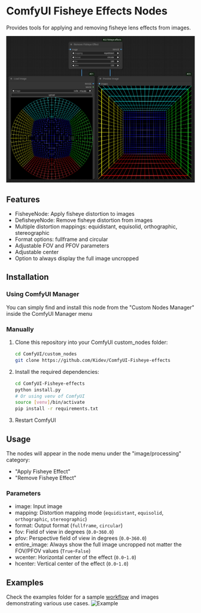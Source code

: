 # ComfyUI Fisheye Effects Nodes

Provides tools for applying and removing fisheye lens effects from images.

![Example](examples/CircularGrid.png)

## Features

- FisheyeNode: Apply fisheye distortion to images
- DefisheyeNode: Remove fisheye distortion from images
- Multiple distortion mappings: equidistant, equisolid, orthographic, stereographic
- Format options: fullframe and circular
- Adjustable FOV and PFOV parameters
- Adjustable center
- Option to always display the full image uncropped

## Installation

### Using ComfyUI Manager
You can simply find and install this node from the "Custom Nodes Manager" inside the ComfyUI Manager menu

### Manually
1. Clone this repository into your ComfyUI custom_nodes folder:
   ```bash
   cd ComfyUI/custom_nodes
   git clone https://github.com/Kidev/ComfyUI-Fisheye-effects
   ```

2. Install the required dependencies:
   ```bash
   cd ComfyUI-Fisheye-effects
   python install.py
   # Or using venv of ComfyUI
   source [venv]/bin/activate
   pip install -r requirements.txt
   ```

3. Restart ComfyUI

## Usage

The nodes will appear in the node menu under the "image/processing" category:
- "Apply Fisheye Effect"
- "Remove Fisheye Effect"

### Parameters

- image: Input image
- mapping: Distortion mapping mode (`equidistant`, `equisolid`, `orthographic`, `stereographic`)
- format: Output format (`fullframe`, `circular`)
- fov: Field of view in degrees (`0.0`-`360.0`)
- pfov: Perspective field of view in degrees (`0.0`-`360.0`)
- entire_image: Always show the full image uncropped not matter the FOV/PFOV values (`True`-`False`)
- wcenter: Horizontal center of the effect (`0.0`-`1.0`)
- hcenter: Vertical center of the effect (`0.0`-`1.0`)

## Examples

Check the examples folder for a sample [workflow](examples/BackAndForth.json) and images demonstrating various use cases.
![Example](examples/BackAndForthFullframe.png)
